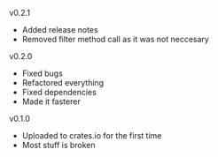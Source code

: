 v0.2.1
* Added release notes
* Removed filter method call as it was not neccesary

v0.2.0
* Fixed bugs
* Refactored everything
* Fixed dependencies
* Made it fasterer


v0.1.0
* Uploaded to crates.io for the first time
* Most stuff is broken